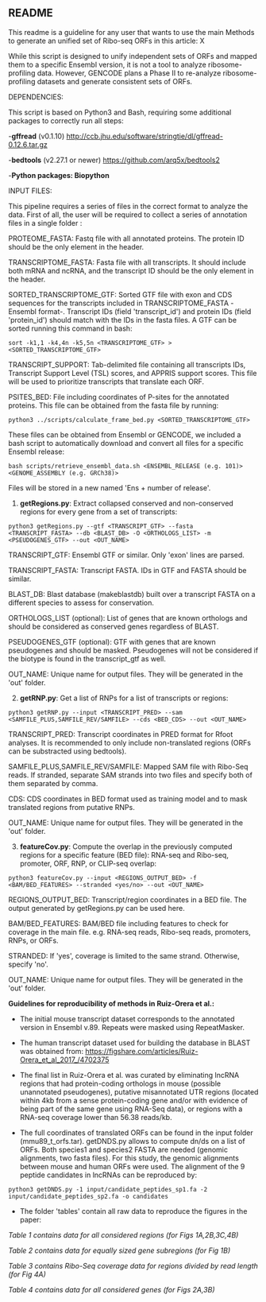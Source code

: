 ## README

This readme is a guideline for any user that wants to use the main Methods to generate an unified set of Ribo-seq ORFs in this article: X

While this script is designed to unify independent sets of ORFs and mapped them to a specific Ensembl version, it is not a tool to analyze ribosome-profiling data. However, GENCODE plans a Phase II to re-analyze ribosome-profiling datasets and generate consistent sets of ORFs.


DEPENDENCIES: 

This script is based on Python3 and Bash, requiring some additional packages to correctly run all steps:

-**gffread** (v0.1.10) http://ccb.jhu.edu/software/stringtie/dl/gffread-0.12.6.tar.gz

-**bedtools** (v2.27.1 or newer) https://github.com/arq5x/bedtools2

-**Python packages: Biopython**


INPUT FILES: 

This pipeline requires a series of files in the correct format to analyze the data. First of all, the user will be required to collect a series of annotation files in a single folder <FOLDER>:

PROTEOME_FASTA: Fastq file with all annotated proteins. The protein ID should be the only element in the header.

TRANSCRIPTOME_FASTA: Fasta file with all transcripts. It should include both mRNA and ncRNA, and the transcript ID should be the only element in the header.

SORTED_TRANSCRIPTOME_GTF: Sorted GTF file with exon and CDS sequences for the transcripts included in TRANSCRIPTOME_FASTA -Ensembl format-. Transcript IDs (field 'transcript_id') and protein IDs (field 'protein_id') should match with the IDs in the fasta files. A GTF can be sorted running this command in bash:
```
sort -k1,1 -k4,4n -k5,5n <TRANSCRIPTOME_GTF> > <SORTED_TRANSCRIPTOME_GTF>
```
TRANSCRIPT_SUPPORT: Tab-delimited file containing all transcripts IDs, Transcript Support Level (TSL) scores, and APPRIS support scores. This file will be used to prioritize transcripts that translate each ORF.

PSITES_BED: File including coordinates of P-sites for the annotated proteins. This file can be obtained from the fasta file by running:
```
python3 ../scripts/calculate_frame_bed.py <SORTED_TRANSCRIPTOME_GTF>
```

These files can be obtained from Ensembl or GENCODE, we included a bash script to automatically download and convert all files for a specific Ensembl release:
```
bash scripts/retrieve_ensembl_data.sh <ENSEMBL_RELEASE (e.g. 101)> <GENOME_ASSEMBLY (e.g. GRCh38)>
```
Files will be stored in a new <FOLDER> named 'Ens + number of release'.
       



1) **getRegions.py**: Extract collapsed conserved and non-conserved regions for every gene from a set of transcripts:
```
python3 getRegions.py --gtf <TRANSCRIPT_GTF> --fasta <TRANSCRIPT_FASTA> --db <BLAST_DB> -O <ORTHOLOGS_LIST> -m <PSEUDOGENES_GTF> --out <OUT_NAME> 
```
TRANSCRIPT_GTF: Ensembl GTF or similar. Only 'exon' lines are parsed.

TRANSCRIPT_FASTA: Transcript FASTA. IDs in GTF and FASTA should be similar.

BLAST_DB: Blast database (makeblastdb) built over a transcript FASTA on a different species to assess for conservation.

ORTHOLOGS_LIST (optional): List of genes that are known orthologs and should be considered as conserved genes regardless of BLAST.

PSEUDOGENES_GTF (optional): GTF with genes that are known pseudogenes and should be masked. Pseudogenes will not be considered if the biotype is found in the transcript_gtf as well.

OUT_NAME: Unique name for output files. They will be generated in the 'out' folder.


2) **getRNP.py**: Get a list of RNPs for a list of transcripts or regions:
```
python3 getRNP.py --input <TRANSCRIPT_PRED> --sam <SAMFILE_PLUS,SAMFILE_REV/SAMFILE> --cds <BED_CDS> --out <OUT_NAME>
```
TRANSCRIPT_PRED: Transcript coordinates in PRED format for Rfoot analyses. It is recommended to only include non-translated regions (ORFs can be substracted using bedtools).

SAMFILE_PLUS,SAMFILE_REV/SAMFILE: Mapped SAM file with Ribo-Seq reads. If stranded, separate SAM strands into two files and specify both of them separated by comma.

CDS: CDS coordinates in BED format used as training model and to mask translated regions from putative RNPs.

OUT_NAME: Unique name for output files. They will be generated in the 'out' folder.


3) **featureCov.py**: Compute the overlap in the previously computed regions for a specific feature (BED file): RNA-seq and Ribo-seq, promoter, ORF, RNP, or CLIP-seq overlap:
```
python3 featureCov.py --input <REGIONS_OUTPUT_BED> -f <BAM/BED_FEATURES> --stranded <yes/no> --out <OUT_NAME> 
```
REGIONS_OUTPUT_BED: Transcript/region coordinates in a BED file. The output generated by getRegions.py can be used here.

BAM/BED_FEATURES: BAM/BED file including features to check for coverage in the main file. e.g. RNA-seq reads, Ribo-seq reads, promoters, RNPs, or ORFs.

STRANDED: If 'yes', coverage is limited to the same strand. Otherwise, specify 'no'.

OUT_NAME: Unique name for output files. They will be generated in the 'out' folder.


**Guidelines for reproducibility of methods in Ruiz-Orera et al.:**

- The initial mouse transcript dataset corresponds to the annotated version in Ensembl v.89. Repeats were masked using RepeatMasker.

- The human transcript dataset used for building the database in BLAST was obtained from: https://figshare.com/articles/Ruiz-Orera_et_al_2017_/4702375

- The final list in Ruiz-Orera et al. was curated by eliminating lncRNA regions that had protein-coding orthologs in mouse (possible unannotated pseudogenes), putative misannotated UTR regions (located within 4kb from a sense protein-coding gene and/or with evidence of being part of the same gene using RNA-Seq data), or regions with a RNA-seq coverage lower than 56.38 reads/kb.

- The full coordinates of translated ORFs can be found in the input folder (mmu89_t_orfs.tar). getDNDS.py allows to compute dn/ds on a list of ORFs. Both species1 and species2 FASTA are needed (genomic alignments, two fasta files). For this study, the genomic alignments between mouse and human ORFs were used. The alignment of the 9 peptide candidates in lncRNAs can be reproduced by:
```
python3 getDNDS.py -1 input/candidate_peptides_sp1.fa -2 input/candidate_peptides_sp2.fa -o candidates
```

- The folder 'tables' contain all raw data to reproduce the figures in the paper:

*Table 1 contains data for all considered regions (for Figs 1A,2B,3C,4B)*

*Table 2 contains data for equally sized gene subregions (for Fig 1B)*

*Table 3 contains Ribo-Seq coverage data for regions divided by read length (for Fig 4A)*

*Table 4 contains data for all considered genes (for Figs 2A,3B)*

